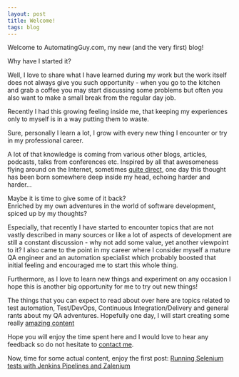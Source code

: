 ```yaml
---
layout: post
title: Welcome!
tags: blog
---
```

Welcome to AutomatingGuy.com, my new (and the very first) blog!

<!--more-->
Why have I started it?

Well, I love to share what I have learned during my work but the work itself does not always give you such opportunity - when you go to the kitchen and grab a coffee you may start discussing some problems but often you also want to make a small break from the regular day job.

Recently I had this growing feeling inside me, that keeping my experiences only to myself is in a way putting them to waste.

Sure, personally I learn a lot, I grow with every new thing I encounter or try in my professional career. 

A lot of that knowledge is coming from various other blogs, articles, podcasts, talks from conferences etc. Inspired by all that awesomeness flying around on the Internet, sometimes [quite direct](http://www.becomingminimalist.com/15-reasons-i-think-you-should-blog/), one day this thought has been born somewhere deep inside my head, echoing harder and harder...
<div class="message">
  Maybe it is time to give some of it back?
</div>
Enriched by my own adventures in the world of software development, spiced up by my thoughts?

Especially, that recently I have started to encounter topics that are not vastly described in many sources or like a lot of aspects of development are still a constant discussion - why not add some value, yet another viewpoint to it? I also came to the point in my career where I consider myself a mature QA engineer and an automation specialist which probably boosted that initial feeling and encouraged me to start this whole thing.

Furthermore, as I love to learn new things and experiment on any occasion I hope this is another big opportunity for me to try out new things!

The things that you can expect to read about over here are topics related to test automation, Test/DevOps, Continuous Integration/Delivery and general rants about my QA adventures. Hopefully one day, I will start creating some really [amazing content](https://fizzle.co/sparkline/write-epic-shit?tt)

Hope you will enjoy the time spent here and I would love to hear any feedback so do not hesitate to [contact me](/contact/).

Now, time for some actual content, enjoy the first post: [Running Selenium tests with Jenkins Pipelines and Zalenium](/2017/10/13/selenium-tests-with-jenkins-and-zalenium/)
